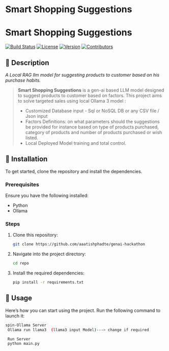 # Smart Shopping Suggestions


  # Smart Shopping Suggestions
  [![Build Status](https://img.shields.io/github/workflow/status/aaatishphadte/genai-hackathon/build)](https://github.com/aaatishphadte/genai-hackathon/actions)
  [![License](https://img.shields.io/github/license/aaatishphadte/genai-hackathon)](LICENSE)
  [![Version](https://img.shields.io/badge/version-1.0-blue)](https://github.com/aaatishphadte/genai-hackathon)
  [![Contributors](https://img.shields.io/github/contributors/aaatishphadte/genai-hackathon)](https://github.com/aaatishphadte/genai-hackathon)
  
   

  ## 📝 Description
  _A Local RAG llm model for suggesting products to customer based on his purchase habits._
  
  > **Smart Shopping Suggestions** is a gen-ai based LLM model designed to suggest products to customer based on factors. This project aims to solve targeted sales using local Ollama 3 model :
  > - Customized Database input - Sql or NoSQL DB or any CSV file / Json input
  > - Factors Definitions: on what parameters should the suggestions be provided for instance based on type of products purchased, category  of products and number of products purchased or wish listed.
  > - Local Deployed Model training and total control.


   

  ## 🔧 Installation
  
  To get started, clone the repository and install the dependencies.
  
  ### Prerequisites
  Ensure you have the following installed:
  - Python
  - Ollama
  
  ### Steps
  1. Clone this repository:
     ```bash
     git clone https://github.com/aaatishphadte/genai-hackathon
     ```
  2. Navigate into the project directory:
     ```bash
     cd repo
     ```
  3. Install the required dependencies:
     ```bash
     pip install -r requirements.txt
     ```
   

  ## 🚀 Usage
  Here’s how you can start using the project. Run the following command to launch it:
  
  ```bash
  spin-Ollama Server
   Ollama run llama3  (llama3 input Model)---> change if required
  
   Run Server
   python main.py

  ```
  
  
